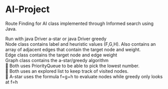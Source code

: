 # AI-Project

Route Finding for AI class implemented through Informed search using Java.

Run with java Driver a-star or java Driver greedy <br/>
Node class contains label and heuristic values (F,G,H). Also contains an array of adjacent edges
that contain the target node and weight. <br/>
Edge class contains the target node and edge weight <br/>
Graph class contains the a-star/greedy algorithm <br/>
   Both uses PriorityQueue to be able to pick the lowest number. <br/>
   Both uses an explored list to keep track of visited nodes. <br/>
   A-star uses the formula f=g+h to evaluate nodes while greedy only looks at f=h <br/>
